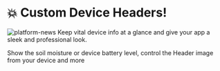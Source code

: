 # 💥 Custom Device Headers!
![platform-news](https://github.com/blynkkk/news/assets/120122081/d74f591c-d704-49ac-8370-d7b4eb27b97a)
Keep vital device info at a glance and give your app a sleek and professional look. 

Show the soil moisture or device battery level, control the Header image from your device and more
